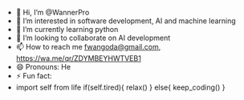- 👋 Hi, I’m @WannerPro
- 👀 I’m interested in software development, AI and machine learning
- 🌱 I’m currently learning python 
- 💞️ I’m looking to collaborate on AI development 
- 📫 How to reach me fwangoda@gmail.com,  https://wa.me/qr/ZDYMBEYHWTVEB1
- 😄 Pronouns: He
- ⚡ Fun fact:
-  import self from life
   if(self.tired){
       relax()
   }
   else{
        keep_coding()
  }

<!---
WannerPro/WannerPro is a ✨ special ✨ repository because its `README.md` (this file) appears on your GitHub profile.
You can click the Preview link to take a look at your changes.
--->
